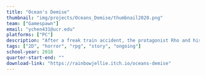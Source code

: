 ```yaml
---
title: "Ocean's Demise"
thumbnail: "img/projects/Oceans_Demise/thumbnail2020.png"
team: ["Gamespawn"]
email: "ychen431@ucr.edu"
platforms: ["PC"]
description: "After a freak train accident, the protagonist Rho and his friends find himself trapped in the Abyss, a world where tormented souls are trapped for eternity. Rho has to persuade, avoid and outsmart the spirits and figure out a way to escape back to the surface. However coming back alive may be near impossible, let alone being unchanged. "
tags: ["2D", "horror", "rpg", "story", "ongoing"]
school-year: 2018
quarter-start-end: ""
download-link: "https://rainbowjellie.itch.io/oceans-demise"
---
```

    
